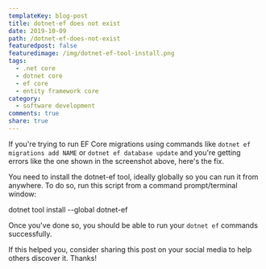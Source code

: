 ```yaml
---
templateKey: blog-post
title: dotnet-ef does not exist
date: 2019-10-09
path: /dotnet-ef-does-not-exist
featuredpost: false
featuredimage: /img/dotnet-ef-tool-install.png
tags:
  - .net core
  - dotnet core
  - ef core
  - entity framework core
category:
  - software development
comments: true
share: true
---
```


If you're trying to run EF Core migrations using commands like `dotnet ef migrations add NAME` or `dotnet ef database update` and you're getting errors like the one shown in the screenshot above, here's the fix.

You need to install the dotnet-ef tool, ideally globally so you can run it from anywhere. To do so, run this script from a command prompt/terminal window:

dotnet tool install --global dotnet-ef

Once you've done so, you should be able to run your `dotnet ef` commands successfully.

If this helped you, consider sharing this post on your social media to help others discover it. Thanks!
